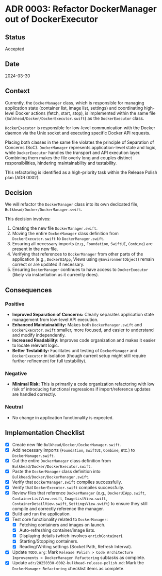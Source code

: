# ADR 0003: Refactor DockerManager out of DockerExecutor

## Status
Accepted

## Date
2024-03-30

## Context
Currently, the `DockerManager` class, which is responsible for
managing application state (container list, image list, settings) and
coordinating high-level Docker actions (fetch, start, stop), is
implemented within the same file
(`Bulkhead/Docker/DockerExecutor.swift`) as the `DockerExecutor`
class.

`DockerExecutor` is responsible for low-level communication with the
Docker daemon via the Unix socket and executing specific Docker API
requests.

Placing both classes in the same file violates the principle of
Separation of Concerns (SoC). `DockerManager` represents
application-level state and logic, while `DockerExecutor` handles the
transport and API execution layer. Combining them makes the file
overly long and couples distinct responsibilities, hindering
maintainability and testability.

This refactoring is identified as a high-priority task within the
Release Polish plan (ADR 0002).

## Decision
We will refactor the `DockerManager` class into its own dedicated
file, `Bulkhead/Docker/DockerManager.swift`.

This decision involves:
1.  Creating the new file `DockerManager.swift`.
2.  Moving the entire `DockerManager` class definition from
    `DockerExecutor.swift` to `DockerManager.swift`.
3.  Ensuring all necessary imports (e.g., `Foundation`, `SwiftUI`,
    `Combine`) are present in the new file.
4.  Verifying that references to `DockerManager` from other parts of
    the application (e.g., `DockerUIApp`, Views using
    `@EnvironmentObject`) remain correct or are updated if necessary.
5.  Ensuring `DockerManager` continues to have access to
    `DockerExecutor` (likely via instantiation as it currently does).

## Consequences

### Positive
- **Improved Separation of Concerns:** Clearly separates application
  state management from low-level API execution.
- **Enhanced Maintainability:** Makes both `DockerManager.swift` and
  `DockerExecutor.swift` smaller, more focused, and easier to
  understand and modify independently.
- **Increased Readability:** Improves code organization and makes it
  easier to locate relevant logic.
- **Better Testability:** Facilitates unit testing of `DockerManager`
  and `DockerExecutor` in isolation (though current setup might still
  require further refinement for full testability).

### Negative
- **Minimal Risk:** This is primarily a code organization refactoring
  with low risk of introducing functional regressions if
  import/reference updates are handled correctly.

### Neutral
- No change in application functionality is expected.

## Implementation Checklist

- [x] Create new file `Bulkhead/Docker/DockerManager.swift`.
- [x] Add necessary imports (`Foundation`, `SwiftUI`, `Combine`, etc.) to `DockerManager.swift`.
- [x] Cut the entire `DockerManager` class definition from `Bulkhead/Docker/DockerExecutor.swift`.
- [x] Paste the `DockerManager` class definition into `Bulkhead/Docker/DockerManager.swift`.
- [x] Verify that `DockerManager.swift` compiles successfully.
- [x] Verify that `DockerExecutor.swift` compiles successfully.
- [x] Review files that reference `DockerManager` (e.g., `DockerUIApp.swift`, `ContainerListView.swift`, `ImageListView.swift`, `ContainerDetailView.swift`, `SettingsView.swift`) to ensure they still compile and correctly reference the manager.
- [x] Build and run the application.
- [x] Test core functionality related to `DockerManager`:
    - [x] Fetching containers and images on launch.
    - [x] Auto-refreshing container/image lists.
    - [x] Displaying details (which involves `enrichContainer`).
    - [x] Starting/Stopping containers.
    - [x] Reading/Writing settings (Socket Path, Refresh Interval).
- [x] Update `TODO.org`: Mark `Release Polish > Code Architecture Improvements > DockerManager Refactoring` subtasks as complete.
- [x] Update `adr/20250330-0002-bulkhead-release-polish.md`: Mark the `DockerManager Refactoring` checklist items as complete.
